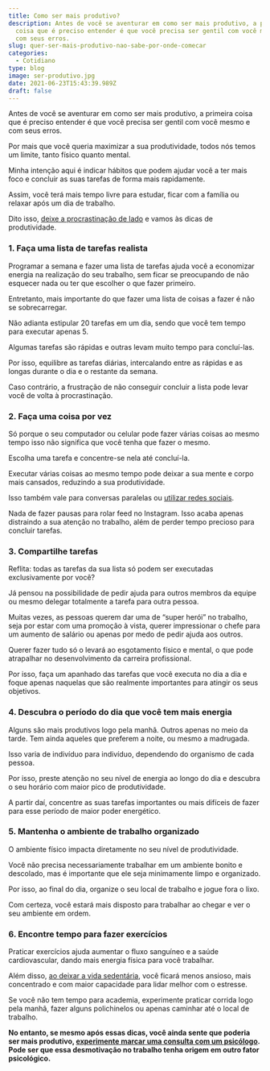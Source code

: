 ```yaml
---
title: Como ser mais produtivo?
description: Antes de você se aventurar em como ser mais produtivo, a primeira
  coisa que é preciso entender é que você precisa ser gentil com você mesmo e
  com seus erros.
slug: quer-ser-mais-produtivo-nao-sabe-por-onde-comecar
categories:
  - Cotidiano
type: blog
image: ser-produtivo.jpg
date: 2021-06-23T15:43:39.989Z
draft: false
---
```










Antes de você se aventurar em como ser mais produtivo, a primeira coisa que é preciso entender é que você precisa ser gentil com você mesmo e com seus erros.

Por mais que você queria maximizar a sua produtividade, todos nós temos um limite, tanto físico quanto mental.

Minha intenção aqui é indicar hábitos que podem ajudar você a ter mais foco e concluir as suas tarefas de forma mais rapidamente.

Assim, você terá mais tempo livre para estudar, ficar com a família ou relaxar após um dia de trabalho.

Dito isso, [deixe a procrastinação de lado](https://yuribusin.com.br/como-evitar-a-procrastinacao/) e vamos às dicas de produtividade.

### 1. Faça uma lista de tarefas realista

Programar a semana e fazer uma lista de tarefas ajuda você a economizar energia na realização do seu trabalho, sem ficar se preocupando de não esquecer nada ou ter que escolher o que fazer primeiro.

Entretanto, mais importante do que fazer uma lista de coisas a fazer é não se sobrecarregar.

Não adianta estipular 20 tarefas em um dia, sendo que você tem tempo para executar apenas 5.

Algumas tarefas são rápidas e outras levam muito tempo para concluí-las.

Por isso, equilibre as tarefas diárias, intercalando entre as rápidas e as longas durante o dia e o restante da semana.

Caso contrário, a frustração de não conseguir concluir a lista pode levar você de volta à procrastinação.

### 2. Faça uma coisa por vez

Só porque o seu computador ou celular pode fazer várias coisas ao mesmo tempo isso não significa que você tenha que fazer o mesmo.

Escolha uma tarefa e concentre-se nela até concluí-la.

Executar várias coisas ao mesmo tempo pode deixar a sua mente e corpo mais cansados, reduzindo a sua produtividade.

Isso também vale para conversas paralelas ou [utilizar redes sociais](https://yuribusin.com.br/como-utilizar-as-redes-sociais-sem-perder-a-produtividade/).

Nada de fazer pausas para rolar feed no Instagram. Isso acaba apenas distraindo a sua atenção no trabalho, além de perder tempo precioso para concluir tarefas.

### 3. Compartilhe tarefas

Reflita: todas as tarefas da sua lista só podem ser executadas exclusivamente por você?

Já pensou na possibilidade de pedir ajuda para outros membros da equipe ou mesmo delegar totalmente a tarefa para outra pessoa.

Muitas vezes, as pessoas querem dar uma de “super herói” no trabalho, seja por estar com uma promoção à vista, querer impressionar o chefe para um aumento de salário ou apenas por medo de pedir ajuda aos outros.

Querer fazer tudo só o levará ao esgotamento físico e mental, o que pode atrapalhar no desenvolvimento da carreira profissional.

Por isso, faça um apanhado das tarefas que você executa no dia a dia e foque apenas naquelas que são realmente importantes para atingir os seus objetivos.

### 4. Descubra o período do dia que você tem mais energia

Alguns são mais produtivos logo pela manhã. Outros apenas no meio da tarde. Tem ainda aqueles que preferem a noite, ou mesmo a madrugada.

Isso varia de indivíduo para indivíduo, dependendo do organismo de cada pessoa.

Por isso, preste atenção no seu nível de energia ao longo do dia e descubra o seu horário com maior pico de produtividade.

A partir daí, concentre as suas tarefas importantes ou mais difíceis de fazer para esse período de maior poder energético.

### 5. Mantenha o ambiente de trabalho organizado

O ambiente físico impacta diretamente no seu nível de produtividade.

Você não precisa necessariamente trabalhar em um ambiente bonito e descolado, mas é importante que ele seja minimamente limpo e organizado.

Por isso, ao final do dia, organize o seu local de trabalho e jogue fora o lixo.

Com certeza, você estará mais disposto para trabalhar ao chegar e ver o seu ambiente em ordem.

### 6. Encontre tempo para fazer exercícios

Praticar exercícios ajuda aumentar o fluxo sanguíneo e a saúde cardiovascular, dando mais energia física para você trabalhar.

Além disso, [ao deixar a vida sedentária](https://yuribusin.com.br/os-riscos-do-sedentarismo-para-a-saude-mental/), você ficará menos ansioso, mais concentrado e com maior capacidade para lidar melhor com o estresse.

Se você não tem tempo para academia, experimente praticar corrida logo pela manhã, fazer alguns polichinelos ou apenas caminhar até o local de trabalho.

**No entanto, se mesmo após essas dicas, você ainda sente que poderia ser mais produtivo, [experimente marcar uma consulta com um psicólogo](https://yuribusin.com.br/contato/). Pode ser que essa desmotivação no trabalho tenha origem em outro fator psicológico.**


